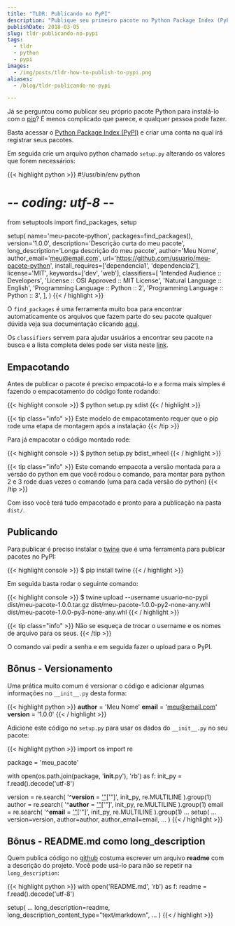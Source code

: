 ```yaml
---
title: "TLDR: Publicando no PyPI"
description: "Publique seu primeiro pacote no Python Package Index (PyPi)"
publishDate: 2018-03-05
slug: tldr-publicando-no-pypi
tags:
  - tldr
  - python
  - pypi
images:
  - /img/posts/tldr-how-to-publish-to-pypi.png
aliases:
  - /blog/tldr-publicando-no-pypi

---
```


Já se perguntou como publicar seu próprio pacote Python para instalá-lo com o [pip](https://pypi.python.org/pypi/pip)? É menos complicado que parece, e qualquer pessoa pode fazer.

Basta acessar o [Python Package Index (PyPI)](https://pypi.python.org/pypi) e criar uma conta na qual irá registrar seus pacotes.

Em seguida crie um arquivo python chamado `setup.py` alterando os valores que forem necessários:

{{< highlight python >}}
#!/usr/bin/env python
# -*- coding: utf-8 -*-

from setuptools import find_packages, setup

setup(
    name='meu-pacote-python',
    packages=find_packages(),
    version='1.0.0',
    description='Descrição curta do meu pacote',
    long_description='Longa descrição do meu pacote',
    author='Meu Nome',
    author_email='meu@email.com',
    url='https://github.com/usuario/meu-pacote-python',
    install_requires=['dependencia1', 'dependencia2'],
    license='MIT',
    keywords=['dev', 'web'],
    classifiers=[
        'Intended Audience :: Developers',
        'License :: OSI Approved :: MIT License',
        'Natural Language :: English',
        'Programming Language :: Python :: 2',
        'Programming Language :: Python :: 3',
    ],
)
{{< / highlight >}}

O `find_packages` é uma ferramenta muito boa para encontrar automaticamente os arquivos que fazem parte do seu pacote qualquer dúvida veja sua documentação clicando [aqui](http://setuptools.readthedocs.io/en/latest/setuptools.html#using-find-packages).

Os `classifiers` servem para ajudar usuários a encontrar seu pacote na busca e a lista completa deles pode ser vista neste [link](https://pypi.python.org/pypi?%3Aaction=list_classifiers).

## Empacotando

Antes de publicar o pacote é preciso empacotá-lo e a forma mais simples é fazendo o empacotamento do código fonte rodando:

{{< highlight console >}}
$ python setup.py sdist
{{< / highlight >}}

{{< tip class="info" >}}
Este modelo de empacotamento requer que o pip rode uma etapa de montagem após a instalação
{{< /tip >}}

Para já empacotar o código montado rode:

{{< highlight console >}}
$ python setup.py bdist_wheel
{{< / highlight >}}

{{< tip class="info" >}}
Este comando empacota a versão montada para a versão do python em que você rodou o comando, para montar para python 2 e 3 rode duas vezes o comando (uma para cada versão do python)
{{< /tip >}}

Com isso você terá tudo empacotado e pronto para a publicação na pasta `dist/`.

## Publicando

Para publicar é preciso instalar o [twine](https://github.com/pypa/twine) que é uma ferramenta para publicar pacotes no PyPI:

{{< highlight console >}}
$ pip install twine
{{< / highlight >}}

Em seguida basta rodar o seguinte comando:

{{< highlight console >}}
$ twine upload --username usuario-no-pypi dist/meu-pacote-1.0.0.tar.gz dist/meu-pacote-1.0.0-py2-none-any.whl dist/meu-pacote-1.0.0-py3-none-any.whl
{{< / highlight >}}

{{< tip class="info" >}}
Não se esqueça de trocar o username e os nomes de arquivo para os seus.
{{< /tip >}}

O comando vai pedir a senha e em seguida fazer o upload para o PyPI.

## Bônus - Versionamento

Uma prática muito comum é versionar o código e adicionar algumas informações no `__init__.py` desta forma:

{{< highlight python >}}
__author__ = 'Meu Nome'
__email__ = 'meu@email.com'
__version__ = '1.0.0'
{{< / highlight >}}

Adicione este código no `setup.py` para usar os dados do `__init__.py` no seu pacote:

{{< highlight python >}}
import os
import re

package = 'meu_pacote'

with open(os.path.join(package, '__init__.py'), 'rb') as f:
    init_py = f.read().decode('utf-8')

version = re.search(
    '^__version__ = [\'\"]([^\'\"]+)[\'\"]', init_py, re.MULTILINE
).group(1)
author = re.search(
    '^__author__ = [\'\"]([^\'\"]+)[\'\"]', init_py, re.MULTILINE
).group(1)
email = re.search(
    '^__email__ = [\'\"]([^\'\"]+)[\'\"]', init_py, re.MULTILINE
).group(1)
...
setup(
    ...
    version=version,
    author=author,
    author_email=email,
    ...
)
{{< / highlight >}}

## Bônus - README.md como long_description

Quem publica código no [github](https://github.com) costuma escrever um arquivo **readme** com a descrição do projeto. Você pode usá-lo para não se repetir na `long_description`:

{{< highlight python >}}
with open('README.md', 'rb') as f:
    readme = f.read().decode('utf-8')

setup(
    ...
    long_description=readme,
    long_description_content_type="text/markdown",
    ...
)
{{< / highlight >}}

